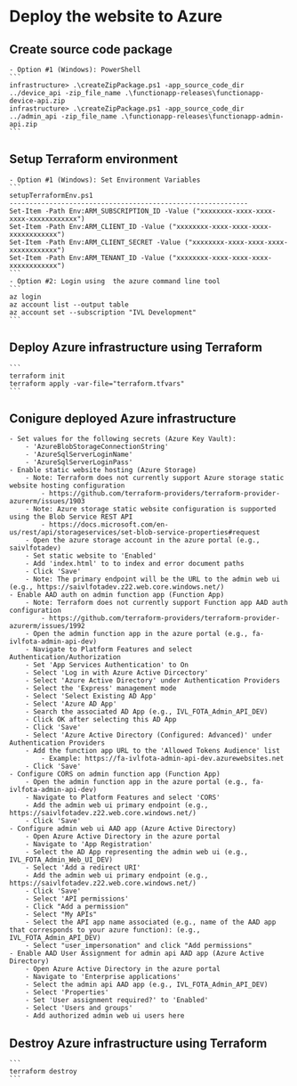# Deploy the website to Azure

## Create source code package
	- Option #1 (Windows): PowerShell
    ```
	infrastructure> .\createZipPackage.ps1 -app_source_code_dir ../device_api -zip_file_name .\functionapp-releases\functionapp-device-api.zip
	infrastructure> .\createZipPackage.ps1 -app_source_code_dir ../admin_api -zip_file_name .\functionapp-releases\functionapp-admin-api.zip
    ```
## Setup Terraform environment
	- Option #1 (Windows): Set Environment Variables
    ```
    setupTerraformEnv.ps1
    ------------------------------------------------------------
    Set-Item -Path Env:ARM_SUBSCRIPTION_ID -Value ("xxxxxxxx-xxxx-xxxx-xxxx-xxxxxxxxxxxx")
    Set-Item -Path Env:ARM_CLIENT_ID -Value ("xxxxxxxx-xxxx-xxxx-xxxx-xxxxxxxxxxxx")
    Set-Item -Path Env:ARM_CLIENT_SECRET -Value ("xxxxxxxx-xxxx-xxxx-xxxx-xxxxxxxxxxxx")
    Set-Item -Path Env:ARM_TENANT_ID -Value ("xxxxxxxx-xxxx-xxxx-xxxx-xxxxxxxxxxxx")
    ```
    - Option #2: Login using  the azure command line tool
    ```
    az login
    az account list --output table
    az account set --subscription "IVL Development"
    ```
## Deploy Azure infrastructure using Terraform
    ```
    terraform init
    terraform apply -var-file="terraform.tfvars"
    ```

## Conigure deployed Azure infrastructure
    - Set values for the following secrets (Azure Key Vault):
		- 'AzureBlobStorageConnectionString'
		- 'AzureSqlServerLoginName'
		- 'AzureSqlServerLoginPass'
	- Enable static website hosting (Azure Storage)
		- Note: Terraform does not currently support Azure storage static website hosting configuration
			- https://github.com/terraform-providers/terraform-provider-azurerm/issues/1903
		- Note: Azure storage static website configuration is supported using the Blob Service REST API
			- https://docs.microsoft.com/en-us/rest/api/storageservices/set-blob-service-properties#request
		- Open the azure storage account in the azure portal (e.g., saivlfotadev)
		- Set static website to 'Enabled'
		- Add 'index.html' to to index and error document paths
		- Click 'Save'
		- Note: The primary endpoint will be the URL to the admin web ui (e.g., https://saivlfotadev.z22.web.core.windows.net/)
	- Enable AAD auth on admin function app (Function App)
		- Note: Terraform does not currently support Function app AAD auth configuration 
			- https://github.com/terraform-providers/terraform-provider-azurerm/issues/1992
		- Open the admin function app in the azure portal (e.g., fa-ivlfota-admin-api-dev)
		- Navigate to Platform Features and select Authentication/Authorization
		- Set 'App Services Authentication' to On
		- Select 'Log in with Azure Active Dircectory'
		- Select 'Azure Active Directory' under Authentication Providers
		- Select the 'Express' management mode
		- Select 'Select Existing AD App' 
		- Select 'Azure AD App' 
		- Search the associated AD App (e.g., IVL_FOTA_Admin_API_DEV)
		- Click OK after selecting this AD App
		- Click 'Save'
		- Select 'Azure Active Directory (Configured: Advanced)' under Authentication Providers
		- Add the function app URL to the 'Allowed Tokens Audience' list
			- Example: https://fa-ivlfota-admin-api-dev.azurewebsites.net
		- Click 'Save'
	- Configure CORS on admin function app (Function App)
		- Open the admin function app in the azure portal (e.g., fa-ivlfota-admin-api-dev)
		- Navigate to Platform Features and select 'CORS'
		- Add the admin web ui primary endpoint (e.g., https://saivlfotadev.z22.web.core.windows.net/)
		- Click 'Save'
	- Configure admin web ui AAD app (Azure Active Directory)
		- Open Azure Active Directory in the azure portal
		- Navigate to 'App Registration'
		- Select the AD App representing the admin web ui (e.g., IVL_FOTA_Admin_Web_UI_DEV)
		- Select 'Add a redirect URI'
		- Add the admin web ui primary endpoint (e.g., https://saivlfotadev.z22.web.core.windows.net/)
		- Click 'Save'
		- Select 'API permissions'
		- Click "Add a permission"
		- Select "My APIs"
		- Select the API app name associated (e.g., name of the AAD app that corresponds to your azure function): (e.g., IVL_FOTA_Admin_API_DEV)
		- Select "user_impersonation" and click "Add permissions"
	- Enable AAD User Assignment for admin api AAD app (Azure Active Directory)
		- Open Azure Active Directory in the azure portal
		- Navigate to 'Enterprise applications'
		- Select the admin api AAD app (e.g., IVL_FOTA_Admin_API_DEV)
		- Select 'Properties'
		- Set 'User assignment required?' to 'Enabled'
		- Select 'Users and groups'
		- Add authorized admin web ui users here
		
## Destroy Azure infrastructure using Terraform
    ```
    terraform destroy
    ```